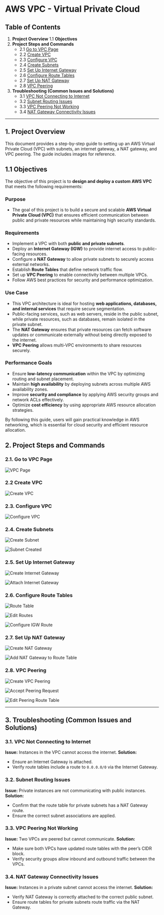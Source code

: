 # AWS VPC - Virtual Private Cloud

## Table of Contents

1. **Project Overview**
   1.1 **Objectives**
2. **Project Steps and Commands**
   - 2.1 [Go to VPC Page](#21-go-to-vpc-page)
   - 2.2 [Create VPC](#22-create-vpc)
   - 2.3 [Configure VPC](#23-configure-vpc)
   - 2.4 [Create Subnets](#24-create-subnets)
   - 2.5 [Set Up Internet Gateway](#25-set-up-internet-gateway)
   - 2.6 [Configure Route Tables](#26-configure-route-tables)
   - 2.7 [Set Up NAT Gateway](#27-set-up-nat-gateway)
   - 2.8 [VPC Peering](#28-vpc-peering)
3. **Troubleshooting (Common Issues and Solutions)**
   - 3.1 [VPC Not Connecting to Internet](#31-vpc-not-connecting-to-internet)
   - 3.2 [Subnet Routing Issues](#32-subnet-routing-issues)
   - 3.3 [VPC Peering Not Working](#33-vpc-peering-not-working)
   - 3.4 [NAT Gateway Connectivity Issues](#34-nat-gateway-connectivity-issues)

---

## 1. Project Overview
This document provides a step-by-step guide to setting up an AWS Virtual Private Cloud (VPC) with subnets, an internet gateway, a NAT gateway, and VPC peering. The guide includes images for reference.

## 1.1 Objectives
The objective of this project is to **design and deploy a custom AWS VPC** that meets the following requirements:

### Purpose
- The goal of this project is to build a secure and scalable **AWS Virtual Private Cloud (VPC)** that ensures efficient communication between public and private resources while maintaining high security standards.

### Requirements
- Implement a VPC with both **public and private subnets**.
- Deploy an **Internet Gateway (IGW)** to provide internet access to public-facing resources.
- Configure a **NAT Gateway** to allow private subnets to securely access external networks.
- Establish **Route Tables** that define network traffic flow.
- Set up **VPC Peering** to enable connectivity between multiple VPCs.
- Follow AWS best practices for security and performance optimization.

### Use Case
- This VPC architecture is ideal for hosting **web applications, databases, and internal services** that require secure segmentation.
- Public-facing services, such as web servers, reside in the public subnet, while private resources, such as databases, remain isolated in the private subnet.
- The **NAT Gateway** ensures that private resources can fetch software updates or communicate externally without being directly exposed to the internet.
- **VPC Peering** allows multi-VPC environments to share resources securely.

### Performance Goals
- Ensure **low-latency communication** within the VPC by optimizing routing and subnet placement.
- Maintain **high availability** by deploying subnets across multiple AWS availability zones.
- Improve **security and compliance** by applying AWS security groups and network ACLs effectively.
- Optimize **cost efficiency** by using appropriate AWS resource allocation strategies.

By following this guide, users will gain practical knowledge in AWS networking, which is essential for cloud security and efficient resource allocation.

## 2. Project Steps and Commands

### 2.1. Go to VPC Page
![VPC Page](https://github.com/user-attachments/assets/1d4cff53-61c7-47c8-984d-1c51ea9514b7)

### 2.2 Create VPC
![Create VPC](https://github.com/user-attachments/assets/d3a9ae6b-e881-4362-bbbb-af9d7803ce1d)

### 2.3. Configure VPC
![Configure VPC](https://github.com/user-attachments/assets/bda10683-6e7f-49fa-a1d6-b667cc2b9aaa)

### 2.4. Create Subnets
![Create Subnet](https://github.com/user-attachments/assets/01c4215d-38f2-491d-b64c-31a6f4680ed2)

![Subnet Created](https://github.com/user-attachments/assets/10a4477b-e7c1-4e2f-acae-4e4465f587f4)

### 2.5. Set Up Internet Gateway
![Create Internet Gateway](https://github.com/user-attachments/assets/1d7edf2b-7fd7-4a0b-827c-02baef3274dc)

![Attach Internet Gateway](https://github.com/user-attachments/assets/b9b9d9c3-dc26-4436-b188-0d2ad8d586a6)

### 2.6. Configure Route Tables
![Route Table](https://github.com/user-attachments/assets/f60c8df0-3afd-4b81-8ece-a5dc76baa4a0)

![Edit Routes](https://github.com/user-attachments/assets/2d81aa2f-82b7-4f60-a734-c72f8f6cfbb1)

![Configure IGW Route](https://github.com/user-attachments/assets/66af302b-f308-4af8-a411-e513288f1580)

### 2.7. Set Up NAT Gateway
![Create NAT Gateway](https://github.com/user-attachments/assets/cd3be463-0464-443d-8edf-1b8bc82918b8)

![Add NAT Gateway to Route Table](https://github.com/user-attachments/assets/49af1a84-55d5-4229-ab44-1ae1dadb4030)

### 2.8. VPC Peering
![Create VPC Peering](https://github.com/user-attachments/assets/a5146609-256e-4f1b-af4d-bcf5544b9a76)

![Accept Peering Request](https://github.com/user-attachments/assets/fde028d0-f948-4a2a-b7a0-b1658310afe9)

![Edit Peering Route Table](https://github.com/user-attachments/assets/7b2b5e93-75c4-43aa-9a2a-0df4b809f256)

---

## 3. Troubleshooting (Common Issues and Solutions)

### 3.1. VPC Not Connecting to Internet
**Issue:** Instances in the VPC cannot access the internet.
**Solution:**
- Ensure an Internet Gateway is attached.
- Verify route tables include a route to `0.0.0.0/0` via the Internet Gateway.

### 3.2. Subnet Routing Issues
**Issue:** Private instances are not communicating with public instances.
**Solution:**
- Confirm that the route table for private subnets has a NAT Gateway route.
- Ensure the correct subnet associations are applied.

### 3.3. VPC Peering Not Working
**Issue:** Two VPCs are peered but cannot communicate.
**Solution:**
- Make sure both VPCs have updated route tables with the peer’s CIDR block.
- Verify security groups allow inbound and outbound traffic between the VPCs.

### 3.4. NAT Gateway Connectivity Issues
**Issue:** Instances in a private subnet cannot access the internet.
**Solution:**
- Verify NAT Gateway is correctly attached to the correct public subnet.
- Ensure route tables for private subnets route traffic via the NAT Gateway.


